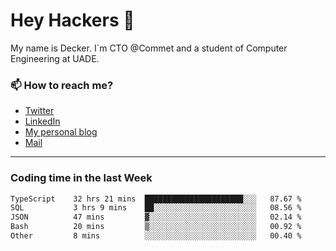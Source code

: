 # Hey Hackers 👋

My name is Decker. I`m CTO @Commet and a student of Computer Engineering at UADE.

### 📫 How to reach me?
- [Twitter](https://x.com/0xDecker) 
- [LinkedIn](https://www.linkedin.com/in/decker-urbano/) 
- [My personal blog](http://decker.sh) 
- [Mail](mailto:me@decker.sh)

---

### Coding time in the last Week

<!--START_SECTION:waka-->

```txt
TypeScript    32 hrs 21 mins  ██████████████████████░░░   87.67 %
SQL           3 hrs 9 mins    ██░░░░░░░░░░░░░░░░░░░░░░░   08.56 %
JSON          47 mins         ▓░░░░░░░░░░░░░░░░░░░░░░░░   02.14 %
Bash          20 mins         ▒░░░░░░░░░░░░░░░░░░░░░░░░   00.92 %
Other         8 mins          ░░░░░░░░░░░░░░░░░░░░░░░░░   00.40 %
```

<!--END_SECTION:waka-->
